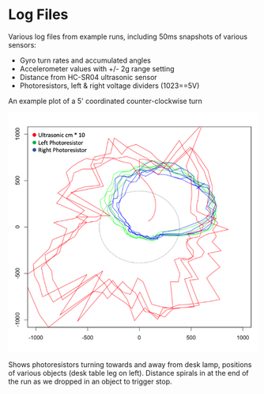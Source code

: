 Log Files
=========

Various log files from example runs, including 50ms snapshots of various
sensors:

* Gyro turn rates and accumulated angles
* Accelerometer values with +/- 2g range setting
* Distance from HC-SR04 ultrasonic sensor
* Photoresistors, left & right voltage dividers (1023==5V)

An example plot of a 5' coordinated counter-clockwise turn

![turn and stop example](turn_and_stop.png)

Shows photoresistors turning towards and away from desk lamp, positions
of various objects (desk table leg on left). Distance spirals in at the
end of the run as we dropped in an object to trigger stop.
